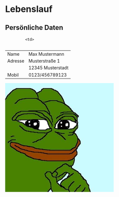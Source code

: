 # Lebenslauf

   ## Persönliche Daten
<table style="border: none">
	   <tr>
		 
		
			  
		     <td>
<table>
    <tr>
        <td>Name</td>
	<td>Max Mustermann</td>
    </tr>
    <tr>
	<td>Adresse</td>
        <td>Musterstraße 1</td>
    </tr>
    <tr>
        <td></td>
	<td>12345 Musterstadt</td>
    </tr>
    <tr>
	<td>Mobil</td>
        <td>0123/456789123</td>
    </tr>
</table>
			     </td>
		   <td>
<img src="Bild.jpg" alt="Profilbild">  
			   </td>
		      <tr>
</table>
